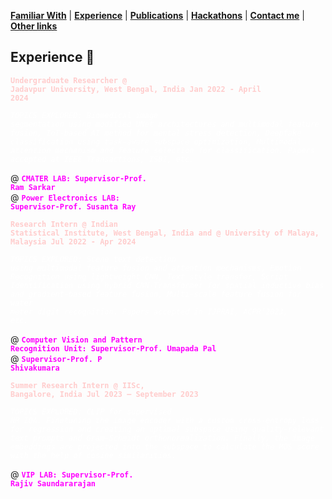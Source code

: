 <link rel="stylesheet" href="style.css">

**[Familiar With](familiar_with.md)** | **[Experience](experience.md)** | **[Publications](publications.md)** | **[Hackathons](hackathons.md)** | **[Contact me](#contact-me)** | **[Other links](#other-links)**

## Experience 💫 <a id="experience"></a>

**<code style="color: #ffcccc">Undergraduate Researcher @ Jadavpur University, West Bengal, India Jan 2022 - April 2024</code>**

*<code style="color: white">TOPICS EXPLORED: Biomedical image segmentation using modified UNet architectures and multimodal feature fusion,  IoT-based AI method for mental stress detection, Deepfake classification using task-aware subspace optimization, Multimodal attention mechanism and feature selection for classification. Papers accepted at IEEE Transactions, ISBI, etc.</code>*

@ **<code style="color: fuchsia">CMATER LAB: Supervisor-Prof. Ram Sarkar</code>**<br/>
@ **<code style="color: fuchsia">Power Electronics LAB: Supervisor-Prof. Susanta Ray</code>**

**<code style="color: #ffcccc">Research Intern @ Indian Statistical Institute, West Bengal, India and @ University of Malaya, Malaysia Jul 2022 - Apr 2024</code>**

*<code style="color: white">TOPICS EXPLORED: Scene text detection using multimodal feature fusion and attention mechanisms, Emotion Recognition using lightweight CNN, Text style transfer, Script Identification using hybrid CNN-Transformer for spatial inductive bias and gradient-based feature fusion, Multi-scale feature fusion for water meter digit recognition. Papers accepted in IJPRAI, ACPR’2023, etc.</code>*

@ **<code style="color: fuchsia">Computer Vision and Pattern Recognition Unit: Supervisor-Prof. Umapada Pal</code>**<br/>
@ **<code style="color: fuchsia">Supervisor-Prof. P Shivakumara</code>**

**<code style="color: #ffcccc">Summer Research Intern @ IISc, Bangalore, India Jul 2023 – September 2023</code>**

*<code style="color: white">TOPICS EXPLORED: CLIP for supervised NR IQA. Finetuning the image encoder with a custom cross-entropy loss for regression and creating an optimal subspace using quality-relevant text prompts and Gram-Schmidt orthonormalization. Finally, the image embeddings are projected into the subspace to calculate the MOS score with the help of cosine similarities.</code>*

@ **<code style="color: fuchsia">VIP LAB: Supervisor-Prof. Rajiv Saundararajan</code>**
